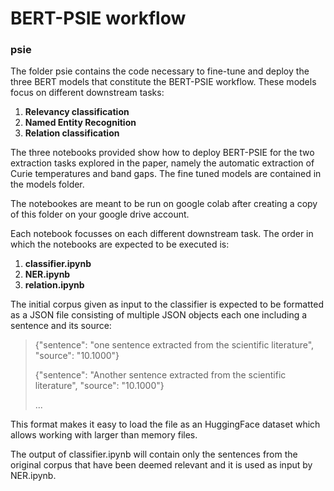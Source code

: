 # BERT-PSIE workflow

### psie

The folder psie contains the code necessary to fine-tune and deploy the three BERT models that constitute the BERT-PSIE workflow. These models focus on different downstream tasks:

<ol>
<li> <b>Relevancy classification</b>
<li> <b>Named Entity Recognition</b>
<li> <b>Relation classification</b>
</ol>

The three notebooks provided show how to deploy BERT-PSIE for the two extraction tasks explored in the paper, namely the automatic extraction of Curie temperatures and band gaps. The fine tuned models are contained in the models folder.

The notebookes are meant to be run on google colab after creating a copy of this folder on your google drive account. 

Each notebook focusses on each different downstream task. The order in which the notebooks are expected to be executed is:

<ol>
<li> <b>classifier.ipynb</b>
<li> <b>NER.ipynb</b>
<li> <b>relation.ipynb</b>
</ol>

The initial corpus given as input to the classifier is expected to be formatted as a JSON file consisting of multiple JSON objects each one including a sentence and its source:

>
> {"sentence": "one sentence extracted from the scientific literature", "source": "10.1000"}
>
>{"sentence": "Another sentence extracted from the scientific literature", "source": "10.1000"}
>
> ...

This format makes it easy to load the file as an HuggingFace dataset which allows working with larger than memory files.

The output of classifier.ipynb will contain only the sentences from the original corpus that have been deemed relevant and it is used as input by NER.ipynb. 

